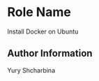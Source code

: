 Role Name
=========

Install Docker on Ubuntu

Author Information
------------------

Yury Shcharbina
